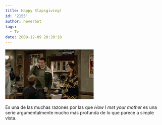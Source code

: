 ```yaml
---
title: Happy Slapsgiving!
id: '2155'
author: neverbot
tags:
  - Tv
date: 2009-12-09 20:20:18
---
```


![happy_slapsgiving](./happy-slapsgiving/happy_slapsgiving.gif "happy_slapsgiving")

Es una de las muchas razones por las que _How I met your mother_ es una serie argumentalmente mucho más profunda de lo que parece a simple vista.